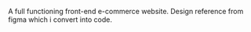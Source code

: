 A full functioning front-end e-commerce website. Design reference from figma which i convert into code.
